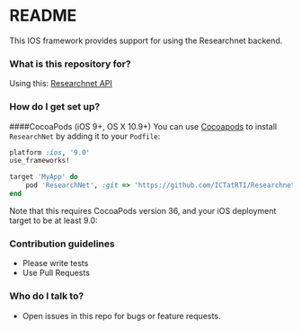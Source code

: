 # README #

This IOS framework provides support for using the Researchnet backend.

### What is this repository for? ###

Using this: [Researchnet API](http://documentation.researchnet.ictedge.org/api/)

### How do I get set up? ###

####CocoaPods (iOS 9+, OS X 10.9+)
You can use [Cocoapods](http://cocoapods.org/) to install `ResearchNet` by adding it to your `Podfile`:
```ruby
platform :ios, '9.0'
use_frameworks!

target 'MyApp' do
	pod 'ResearchNet', :git => 'https://github.com/ICTatRTI/ResearchnetSDK-IOS.git', :tag => '0.1.3'
end
```
Note that this requires CocoaPods version 36, and your iOS deployment target to be at least 9.0:


### Contribution guidelines ###

* Please write tests
* Use Pull Requests


### Who do I talk to? ###

* Open issues in this repo for bugs or feature requests.
